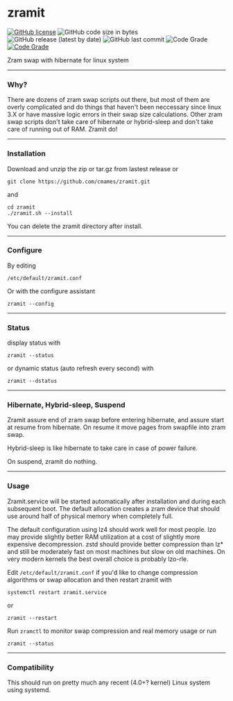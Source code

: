 # zramit
[![GitHub license](https://img.shields.io/github/license/cmames/zramit)](https://github.com/cmames/zramit/blob/main/LICENSE)
![GitHub code size in bytes](https://img.shields.io/github/languages/code-size/cmames/zramit)
![GitHub release (latest by date)](https://img.shields.io/github/v/release/cmames/zramit)
![GitHub last commit](https://img.shields.io/github/last-commit/cmames/zramit)
![Code Grade](https://www.code-inspector.com/project/18173/score/svg)
[![Code Grade](https://www.code-inspector.com/project/18173/status/svg)](https://www.code-inspector.com/public/project/18173/zramit/dashboard)

Zram swap with hibernate for linux system

---
### Why?

There are dozens of zram swap scripts out there, but most of them are overly
complicated and do things that haven't been neccessary since linux 3.X or have
massive logic errors in their swap size calculations.
Other zram swap scripts don't take care of hibernate or hybrid-sleep and don't
take care of running out of RAM. Zramit do!

---
### Installation

Download and unzip the zip or tar.gz from lastest release
or
```
git clone https://github.com/cmames/zramit.git
```
and
```
cd zramit
./zramit.sh --install
```
You can delete the zramit directory after install.

---
### Configure

By editing
```
/etc/default/zramit.conf
```

Or with the configure assistant
```
zramit --config
```
---
### Status

display status with
```
zramit --status
```

or dynamic status (auto refresh every second) with
```
zramit --dstatus
```

---
### Hibernate, Hybrid-sleep, Suspend

Zramit assure end of zram swap before entering hibernate, and assure start at
resume from hibernate. On resume it move pages from swapfile into zram swap.

Hybrid-sleep is like hibernate to take care in case of power failure.

On suspend, zramit do nothing.

---
### Usage

Zramit.service will be started automatically after installation and during
each subsequent boot. The default allocation creates a zram device that should
use around half of physical memory when completely full.

The default configuration using lz4 should work well for most people. lzo may
provide slightly better RAM utilization at a cost of slightly more expensive
decompression. zstd should provide better compression than lz* and still be
moderately fast on most machines but slow on old machines. On very modern
kernels the best overall choice is probably lzo-rle.

Edit `/etc/default/zramit.conf` if you'd like to change compression algorithms
or swap allocation and then restart zramit with

`systemctl restart zramit.service`

or

`zramit --restart`

Run `zramctl` to monitor swap compression and real memory usage or run

`zramit --status`

---
### Compatibility

This should run on pretty much any recent (4.0+? kernel) Linux system using
systemd.
